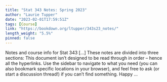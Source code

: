 ```yaml
---
title: "Stat 343 Notes: Spring 2023"
author: "Laurie Tupper"
date: "2023-02-01T17:59:51Z"
tags: [Course]
link: "https://bookdown.org/ltupper/343s23_notes/"
length_weight: "5.5%"
pinned: false
---
```


Notes and course info for Stat 343 [...] These notes are divided into three sections: This document isn’t designed to be read through in order – hence all the hyperlinks. Use the sidebar to navigate to what you need (you can also bookmark specific locations in your browser), and feel free to ask (or start a discussion thread!) if you can’t find something. Happy ...
